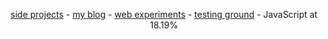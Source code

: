 <p align="center"><a href="https://github.com/dayvidwhy?tab=repositories">side projects</a> - <a href="https://dayvidwhy.github.io/">my blog</a> - <a href="https://codepen.io/dayvidwhy">web experiments</a> - <a href="https://codesandbox.io/u/dayvidwhy">testing ground</a> - JavaScript at 18.19%</p>